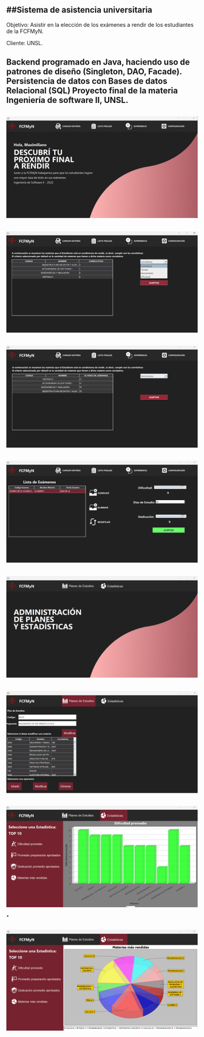 ##Sistema de asistencia universitaria
-----------------
Objetivo: Asistir en la elección de los exámenes a rendir de los estudiantes de la FCFMyN. 

Cliente: UNSL.

Backend programado en Java, haciendo uso de patrones de diseño (Singleton, DAO, Facade). Persistencia de datos con Bases de datos Relacional (SQL)
Proyecto final de la materia Ingeniería de software II, UNSL.
-----------------
![](readme-img/1-estudiante.png)
-----------------
![](readme-img/2-estudiante.png)
-----------------
![](readme-img/3-estudiante-vencimiento.png)
-----------------
![](4-estudiante-experiencia.png)
-----------------
![](readme-img/5-nodocente.png)
-----------------
![](readme-img/5-2.png)
-----------------
![](readme-img/5-3.png).
-----------------
![](readme-img/5-4.png)
-----------------










